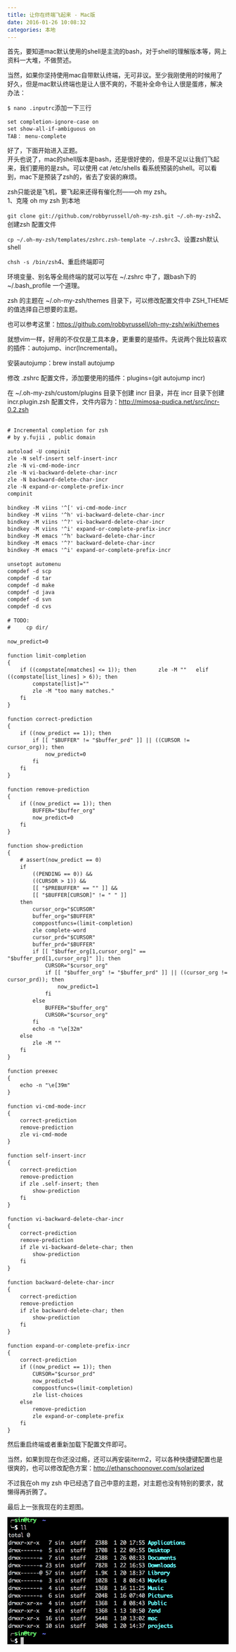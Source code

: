 ```yaml
---
title: 让你在终端飞起来 - Mac版
date: 2016-01-26 10:08:32
categories: 本地
---
```


首先，要知道mac默认使用的shell是主流的bash，对于shell的理解版本等，网上资料一大堆，不做赘述。

当然，如果你坚持使用mac自带默认终端，无可非议。至少我刚使用的时候用了好久，但是mac默认终端也是让人很不爽的，不能补全命令让人很是蛋疼，解决办法：

`$ nano .inputrc`添加一下三行

```
set completion-ignore-case on
set show-all-if-ambiguous on
TAB： menu-complete
```

好了，下面开始进入正题。  
开头也说了，mac的shell版本是bash，还是很好使的，但是不足以让我们飞起来，我们要用的是zsh。可以使用 cat /etc/shells 看系统预装的shell。可以看到，mac下是预装了zsh的，省去了安装的麻烦。

zsh只能说是飞机，要飞起来还得有催化剂——oh my zsh。  
1、克隆 oh my zsh 到本地

`git clone git://github.com/robbyrussell/oh-my-zsh.git ~/.oh-my-zsh`2、创建zsh 配置文件

`cp ~/.oh-my-zsh/templates/zshrc.zsh-template ~/.zshrc`3、设置zsh默认shell

`chsh -s /bin/zsh`4、重启终端即可

环境变量、别名等全局终端的就可以写在 ~/.zshrc 中了，跟bash下的 ~/.bash\_profile 一个道理。

zsh 的主题在 ~/.oh-my-zsh/themes 目录下，可以修改配置文件中 ZSH\_THEME 的值选择自己想要的主题。

也可以参考这里：https://github.com/robbyrussell/oh-my-zsh/wiki/themes

就想vim一样，好用的不仅仅是工具本身，更重要的是插件。先说两个我比较喜欢的插件：autojump、incr(Incremental)。

安装autojump：brew install autojump

修改 .zshrc 配置文件，添加要使用的插件：plugins=(git autojump incr)

在 ~/.oh-my-zsh/custom/plugins 目录下创建 incr 目录，并在 incr 目录下创建 incr.plugin.zsh 配置文件，文件内容为：http://mimosa-pudica.net/src/incr-0.2.zsh

```

# Incremental completion for zsh
# by y.fujii , public domain

autoload -U compinit
zle -N self-insert self-insert-incr
zle -N vi-cmd-mode-incr
zle -N vi-backward-delete-char-incr
zle -N backward-delete-char-incr
zle -N expand-or-complete-prefix-incr
compinit

bindkey -M viins '^[' vi-cmd-mode-incr
bindkey -M viins '^h' vi-backward-delete-char-incr
bindkey -M viins '^?' vi-backward-delete-char-incr
bindkey -M viins '^i' expand-or-complete-prefix-incr
bindkey -M emacs '^h' backward-delete-char-incr
bindkey -M emacs '^?' backward-delete-char-incr
bindkey -M emacs '^i' expand-or-complete-prefix-incr

unsetopt automenu
compdef -d scp
compdef -d tar
compdef -d make
compdef -d java
compdef -d svn
compdef -d cvs

# TODO:
#     cp dir/

now_predict=0

function limit-completion
{
	if ((compstate[nmatches] <= 1)); then 		zle -M "" 	elif ((compstate[list_lines] > 6)); then
		compstate[list]=""
		zle -M "too many matches."
	fi
}

function correct-prediction
{
	if ((now_predict == 1)); then
		if [[ "$BUFFER" != "$buffer_prd" ]] || ((CURSOR != cursor_org)); then
			now_predict=0
		fi
	fi
}

function remove-prediction
{
	if ((now_predict == 1)); then
		BUFFER="$buffer_org"
		now_predict=0
	fi
}

function show-prediction
{
	# assert(now_predict == 0)
	if
		((PENDING == 0)) &&
		((CURSOR > 1)) &&
		[[ "$PREBUFFER" == "" ]] &&
		[[ "$BUFFER[CURSOR]" != " " ]]
	then
		cursor_org="$CURSOR"
		buffer_org="$BUFFER"
		comppostfuncs=(limit-completion)
		zle complete-word
		cursor_prd="$CURSOR"
		buffer_prd="$BUFFER"
		if [[ "$buffer_org[1,cursor_org]" == "$buffer_prd[1,cursor_org]" ]]; then
			CURSOR="$cursor_org"
			if [[ "$buffer_org" != "$buffer_prd" ]] || ((cursor_org != cursor_prd)); then
				now_predict=1
			fi
		else
			BUFFER="$buffer_org"
			CURSOR="$cursor_org"
		fi
		echo -n "\e[32m"
	else
		zle -M ""
	fi
}

function preexec
{
	echo -n "\e[39m"
}

function vi-cmd-mode-incr
{
	correct-prediction
	remove-prediction
	zle vi-cmd-mode
}

function self-insert-incr
{
	correct-prediction
	remove-prediction
	if zle .self-insert; then
		show-prediction
	fi
}

function vi-backward-delete-char-incr
{
	correct-prediction
	remove-prediction
	if zle vi-backward-delete-char; then
		show-prediction
	fi
}

function backward-delete-char-incr
{
	correct-prediction
	remove-prediction
	if zle backward-delete-char; then
		show-prediction
	fi
}

function expand-or-complete-prefix-incr
{
	correct-prediction
	if ((now_predict == 1)); then
		CURSOR="$cursor_prd"
		now_predict=0
		comppostfuncs=(limit-completion)
		zle list-choices
	else
		remove-prediction
		zle expand-or-complete-prefix
	fi
}

```

然后重启终端或者重新加载下配置文件即可。

当然，如果到现在你还没过瘾，还可以再安装iterm2，可以各种快捷键配置也是很爽的，也可以修改配色方案：http://ethanschoonover.com/solarized

不过我在oh my zsh 中已经选了自己中意的主题，对主题也没有特别的要求，就懒得再折腾了。

最后上一张我现在的主题图。

[![mac-zsh](/images/2016/01/mac-zsh.png)](/images/2016/01/mac-zsh.png)
